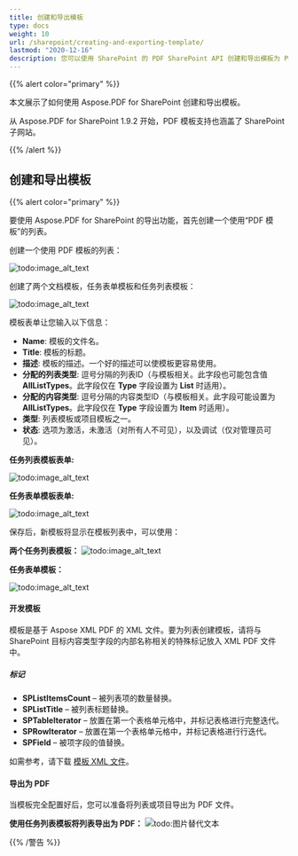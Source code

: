 ```yaml
---
title: 创建和导出模板
type: docs
weight: 10
url: /sharepoint/creating-and-exporting-template/
lastmod: "2020-12-16"
description: 您可以使用 SharePoint 的 PDF SharePoint API 创建和导出模板为 PDF。
---
```


{{% alert color="primary" %}}

本文展示了如何使用 Aspose.PDF for SharePoint 创建和导出模板。

从 Aspose.PDF for SharePoint 1.9.2 开始，PDF 模板支持也涵盖了 SharePoint 子网站。

{{% /alert %}}

## **创建和导出模板**
{{% alert color="primary" %}}

要使用 Aspose.PDF for SharePoint 的导出功能，首先创建一个使用“PDF 模板”的列表。

创建一个使用 PDF 模板的列表：

![todo:image_alt_text](creating-and-exporting-template_1.png)

创建了两个文档模板，任务表单模板和任务列表模板：

![todo:image_alt_text](creating-and-exporting-template_2.png)

模板表单让您输入以下信息：

- **Name**: 模板的文件名。
- **Title**: 模板的标题。
 - **描述**: 模板的描述。一个好的描述可以使模板更容易使用。
- **分配的列表类型**: 逗号分隔的列表ID（与模板相关。此字段也可能包含值 **AllListTypes**。此字段仅在 **Type** 字段设置为 **List** 时适用）。
- **分配的内容类型**: 逗号分隔的内容类型ID（与模板相关。此字段可能设置为 **AllListTypes**。此字段仅在 **Type** 字段设置为 **Item** 时适用）。
- **类型**: 列表模板或项目模板之一。
- **状态**: 选项为激活，未激活（对所有人不可见），以及调试（仅对管理员可见）。

**任务列表模板表单:**

![todo:image_alt_text](creating-and-exporting-template_3.png)

**任务表单模板表单:**

![todo:image_alt_text](creating-and-exporting-template_4.png)

保存后，新模板将显示在模板列表中，可以使用：

**两个任务列表模板：**
![todo:image_alt_text](creating-and-exporting-template_5.png)

**任务表单模板：**

![todo:image_alt_text](creating-and-exporting-template_6.png)

#### **开发模板**
模板是基于 Aspose XML PDF 的 XML 文件。要为列表创建模板，请将与 SharePoint 目标内容类型字段的内部名称相关的特殊标记放入 XML PDF 文件中。
##### **标记**
- **SPListItemsCount** – 被列表项的数量替换。
- **SPListTitle** – 被列表标题替换。
- **SPTableIterator** – 放置在第一个表格单元格中，并标记表格进行完整迭代。
- **SPRowIterator** – 放置在第一个表格单元格中，并标记表格进行行迭代。
- **SPField** – 被项字段的值替换。

如需参考，请下载 [模板 XML 文件](attachments/8421394/8618082.zip)。
#### **导出为 PDF**
当模板完全配置好后，您可以准备将列表或项目导出为 PDF 文件。

**使用任务列表模板将列表导出为 PDF：**
![todo:图片替代文本](creating-and-exporting-template_7.png)

{{% /警告 %}}